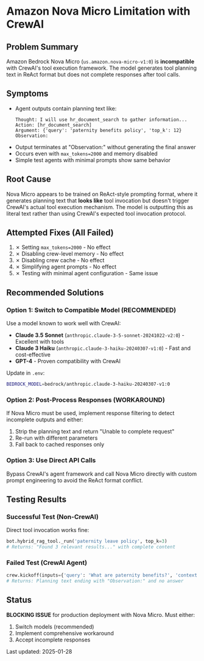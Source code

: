 # Amazon Nova Micro Limitation with CrewAI

## Problem Summary

Amazon Bedrock Nova Micro (`us.amazon.nova-micro-v1:0`) is **incompatible** with CrewAI's tool execution framework. The model generates tool planning text in ReAct format but does not complete responses after tool calls.

## Symptoms

- Agent outputs contain planning text like:
  ```
  Thought: I will use hr_document_search to gather information...
  Action: [hr_document_search]
  Argument: {'query': 'paternity benefits policy', 'top_k': 12}
  Observation:
  ```
- Output terminates at "Observation:" without generating the final answer
- Occurs even with `max_tokens=2000` and memory disabled
- Simple test agents with minimal prompts show same behavior

## Root Cause

Nova Micro appears to be trained on ReAct-style prompting format, where it generates planning text that **looks like** tool invocation but doesn't trigger CrewAI's actual tool execution mechanism. The model is outputting this as literal text rather than using CrewAI's expected tool invocation protocol.

## Attempted Fixes (All Failed)

1. ✗ Setting `max_tokens=2000` - No effect
2. ✗ Disabling crew-level memory - No effect  
3. ✗ Disabling crew cache - No effect
4. ✗ Simplifying agent prompts - No effect
5. ✗ Testing with minimal agent configuration - Same issue

## Recommended Solutions

### Option 1: Switch to Compatible Model (RECOMMENDED)

Use a model known to work well with CrewAI:
- **Claude 3.5 Sonnet** (`anthropic.claude-3-5-sonnet-20241022-v2:0`) - Excellent with tools
- **Claude 3 Haiku** (`anthropic.claude-3-haiku-20240307-v1:0`) - Fast and cost-effective
- **GPT-4** - Proven compatibility with CrewAI

Update in `.env`:
```bash
BEDROCK_MODEL=bedrock/anthropic.claude-3-haiku-20240307-v1:0
```

### Option 2: Post-Process Responses (WORKAROUND)

If Nova Micro must be used, implement response filtering to detect incomplete outputs and either:
1. Strip the planning text and return "Unable to complete request"
2. Re-run with different parameters
3. Fall back to cached responses only

### Option 3: Use Direct API Calls

Bypass CrewAI's agent framework and call Nova Micro directly with custom prompt engineering to avoid the ReAct format conflict.

## Testing Results

### Successful Test (Non-CrewAI)
Direct tool invocation works fine:
```python
bot.hybrid_rag_tool._run('paternity leave policy', top_k=3)
# Returns: "Found 3 relevant results..." with complete content
```

### Failed Test (CrewAI Agent)
```python
crew.kickoff(inputs={'query': 'What are paternity benefits?', 'context': ''})
# Returns: Planning text ending with "Observation:" and no answer
```

## Status

**BLOCKING ISSUE** for production deployment with Nova Micro. Must either:
1. Switch models (recommended)
2. Implement comprehensive workaround
3. Accept incomplete responses

Last updated: 2025-01-28
